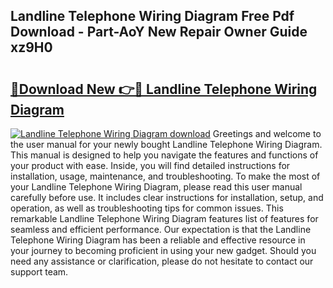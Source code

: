 ## Landline Telephone Wiring Diagram Free Pdf Download - Part-AoY New Repair Owner Guide xz9H0

# <h2><a href="http://dfi8fx.blite.top/?on=Landline+Telephone+Wiring+Diagram">🔗Download New 👉🔴 Landline Telephone Wiring Diagram</a></h2>

[![Landline Telephone Wiring Diagram download](https://i.imgur.com/lujVjoI.png)](http://dfi8fx.blite.top/?on=Landline+Telephone+Wiring+Diagram)
Greetings and welcome to the user manual for your newly bought Landline Telephone Wiring Diagram. This manual is designed to help you navigate the features and functions of your product with ease. Inside, you will find detailed instructions for installation, usage, maintenance, and troubleshooting. To make the most of your Landline Telephone Wiring Diagram, please read this user manual carefully before use. It includes clear instructions for installation, setup, and operation, as well as troubleshooting tips for common issues. This remarkable Landline Telephone Wiring Diagram features list of features for seamless and efficient performance. Our expectation is that the Landline Telephone Wiring Diagram has been a reliable and effective resource in your journey to becoming proficient in using your new gadget. Should you need any assistance or clarification, please do not hesitate to contact our support team.
